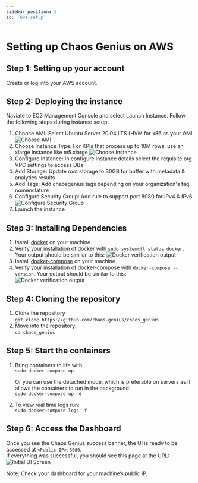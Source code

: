 ```yaml
---
sidebar_position: 2
id: 'aws-setup'
---
```


# Setting up Chaos Genius on AWS

## Step 1: Setting up your account

Create or log into your AWS account.

## Step 2: Deploying the instance

Naviate to EC2 Management Console and select Launch Instance. Follow the following steps during instance setup:

1. Choose AMI: Select Ubuntu Server 20.04 LTS (HVM for x86 as your AMI
    ![Choose AMI](/img/Setup/AWS/ami-select.png)
2. Choose Instance Type: For KPIs that process up to 10M rows, use an xlarge instance like m5.xlarge
    ![Choose Instance](/img/Setup/AWS/instance-select.png)
3. Configure Instance: In configure instance details select the requisite org VPC settings to access DBs
4. Add Storage: Update root storage to 30GB for buffer with metadata & analytics results
5. Add Tags: Add chaosgenius tags depending on your organization's tag nomenclature
6. Configure Security Group: Add rule to support port 8080 for IPv4 & IPv6
    ![Configure Security Group](/img/Setup/AWS/configure-secgroup.png)
7. Launch the instance

## Step 3: Installing Dependencies

1. Install [docker](https://docs.docker.com/engine/install/ubuntu/) on your machine.
2. Verify your installation of docker with `sudo systemctl status docker`.
    Your output should be similar to this:
    ![Docker verification output](/img/Setup/docker-output.png)
3. Install [docker-compose](https://docs.docker.com/compose/install/) on your machine.
4. Verify your installation of docker-compose with `docker-compose --version`.
    Your output should be similar to this:
    ![Docker verification output](/img/Setup/docker-compose-output.png)

## Step 4: Cloning the repository

1. Clone the repository  
    ```git clone https://github.com/chaos-genius/chaos_genius```
2. Move into the repository:  
    ```cd chaos_genius```

## Step 5: Start the containers

1. Bring containers to life with:  
    ```sudo docker-compose up```  

    Or you can use the detached mode, which is preferable on servers as it allows the containers to run in the background.  
    ```sudo docker-compose up -d```
2. To view real time logs run:  
    ```sudo docker-compose logs -f```

## Step 6: Access the Dashboard

Once you see the Chaos Genius success banner, the UI is ready to be accessed at `<Public IP>:8080`.  
If everything was successful, you should see this page at the URL:
![Initial UI Screen](/img/Setup/ui-init.png)

Note: Check your dashboard for your machine’s public IP.
